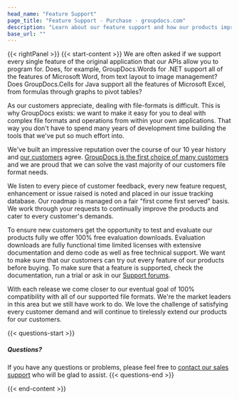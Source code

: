 ```yaml
---
head_name: "Feature Support"
page_title: "Feature Support - Purchase - groupdocs.com"
description: "Learn about our feature support and how our products improve week by week."
base_url: ""
---
```

{{< rightPanel >}}
{{< start-content >}}
We are often asked if we support every single feature of the original application that our APIs allow you to program for. Does, for example, GroupDocs.Words for .NET support all of the features of Microsoft Word, from text layout to image management? Does GroupDocs.Cells for Java support all the features of Microsoft Excel, from formulas through graphs to pivot tables?

As our customers appreciate, dealing with file-formats is difficult. This is why GroupDocs exists: we want to make it easy for you to deal with complex file formats and operations from within your own applications. That way you don't have to spend many years of development time building the tools that we've put so much effort into.

We've built an impressive reputation over the course of our 10 year history and [our customers](https://about.groupdocs.com/customers/) agree. [GroupDocs is the first choice of many customers](https://about.groupdocs.com/customers/success-stories/) and we are proud that we can solve the vast majority of our customers file format needs.

We listen to every piece of customer feedback, every new feature request, enhancement or issue raised is noted and placed in our issue tracking database. Our roadmap is managed on a fair "first come first served" basis. We work through your requests to continually improve the products and cater to every customer's demands.

To ensure new customers get the opportunity to test and evaluate our products fully we offer 100% free evaluation downloads. Evaluation downloads are fully functional time limited licenses with extensive documentation and demo code as well as free technical support. We want to make sure that our customers can try out every feature of our products before buying. To make sure that a feature is supported, check the documentation, run a trial or ask in our [Support forums](https://forum.groupdocs.com/).

With each release we come closer to our eventual goal of 100% compatibility with all of our supported file formats. We're the market leaders in this area but we still have work to do. We love the challenge of satisfying every customer demand and will continue to tirelessly extend our products for our customers.

{{< questions-start >}}
##### Questions?
If you have any questions or problems, please feel free to [contact our sales support](https://about.groupdocs.com/contact/) who will be glad to assist.
{{< questions-end >}}

{{< end-content >}}